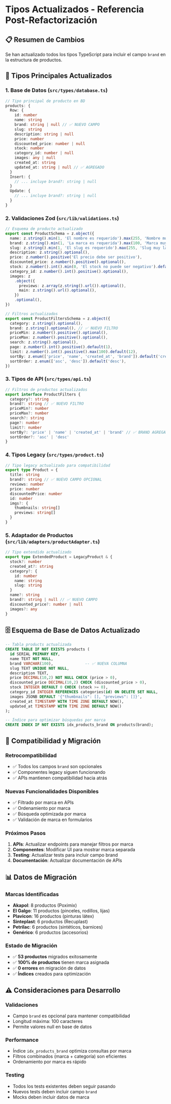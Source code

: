 # Tipos Actualizados - Referencia Post-Refactorización

## 📋 Resumen de Cambios

Se han actualizado todos los tipos TypeScript para incluir el campo `brand` en la estructura de productos.

## 🔧 Tipos Principales Actualizados

### 1. Base de Datos (`src/types/database.ts`)

```typescript
// Tipo principal de producto en BD
products: {
  Row: {
    id: number
    name: string
    brand: string | null // ✅ NUEVO CAMPO
    slug: string
    description: string | null
    price: number
    discounted_price: number | null
    stock: number
    category_id: number | null
    images: any | null
    created_at: string
    updated_at: string | null // ✅ AGREGADO
  }
  Insert: {
    // ... incluye brand?: string | null
  }
  Update: {
    // ... incluye brand?: string | null
  }
}
```

### 2. Validaciones Zod (`src/lib/validations.ts`)

```typescript
// Esquema de producto actualizado
export const ProductSchema = z.object({
  name: z.string().min(1, 'El nombre es requerido').max(255, 'Nombre muy largo'),
  brand: z.string().min(1, 'La marca es requerida').max(100, 'Marca muy larga').optional(), // ✅ NUEVO
  slug: z.string().min(1, 'El slug es requerido').max(255, 'Slug muy largo'),
  description: z.string().optional(),
  price: z.number().positive('El precio debe ser positivo'),
  discounted_price: z.number().positive().optional(),
  stock: z.number().int().min(0, 'El stock no puede ser negativo').default(0),
  category_id: z.number().int().positive().optional(),
  images: z
    .object({
      previews: z.array(z.string().url()).optional(),
      main: z.string().url().optional(),
    })
    .optional(),
})

// Filtros actualizados
export const ProductFiltersSchema = z.object({
  category: z.string().optional(),
  brand: z.string().optional(), // ✅ NUEVO FILTRO
  priceMin: z.number().positive().optional(),
  priceMax: z.number().positive().optional(),
  search: z.string().optional(),
  page: z.number().int().positive().default(1),
  limit: z.number().int().positive().max(100).default(12),
  sortBy: z.enum(['price', 'name', 'created_at', 'brand']).default('created_at'), // ✅ BRAND AGREGADO
  sortOrder: z.enum(['asc', 'desc']).default('desc'),
})
```

### 3. Tipos de API (`src/types/api.ts`)

```typescript
// Filtros de productos actualizados
export interface ProductFilters {
  category?: string
  brand?: string // ✅ NUEVO FILTRO
  priceMin?: number
  priceMax?: number
  search?: string
  page?: number
  limit?: number
  sortBy?: 'price' | 'name' | 'created_at' | 'brand' // ✅ BRAND AGREGADO
  sortOrder?: 'asc' | 'desc'
}
```

### 4. Tipos Legacy (`src/types/product.ts`)

```typescript
// Tipo legacy actualizado para compatibilidad
export type Product = {
  title: string
  brand?: string // ✅ NUEVO CAMPO OPCIONAL
  reviews: number
  price: number
  discountedPrice: number
  id: number
  imgs?: {
    thumbnails: string[]
    previews: string[]
  }
}
```

### 5. Adaptador de Productos (`src/lib/adapters/productAdapter.ts`)

```typescript
// Tipo extendido actualizado
export type ExtendedProduct = LegacyProduct & {
  stock?: number
  created_at?: string
  category?: {
    id: number
    name: string
    slug: string
  }
  name?: string
  brand?: string | null // ✅ NUEVO CAMPO
  discounted_price?: number | null
  images?: any
}
```

## 🗄️ Esquema de Base de Datos Actualizado

```sql
-- Tabla products actualizada
CREATE TABLE IF NOT EXISTS products (
  id SERIAL PRIMARY KEY,
  name TEXT NOT NULL,
  brand VARCHAR(100),              -- ✅ NUEVA COLUMNA
  slug TEXT UNIQUE NOT NULL,
  description TEXT,
  price DECIMAL(10,2) NOT NULL CHECK (price > 0),
  discounted_price DECIMAL(10,2) CHECK (discounted_price > 0),
  stock INTEGER DEFAULT 0 CHECK (stock >= 0),
  category_id INTEGER REFERENCES categories(id) ON DELETE SET NULL,
  images JSONB DEFAULT '{"thumbnails": [], "previews": []}',
  created_at TIMESTAMP WITH TIME ZONE DEFAULT NOW(),
  updated_at TIMESTAMP WITH TIME ZONE DEFAULT NOW()
);

-- Índice para optimizar búsquedas por marca
CREATE INDEX IF NOT EXISTS idx_products_brand ON products(brand);
```

## 🔄 Compatibilidad y Migración

### Retrocompatibilidad

- ✅ Todos los campos `brand` son opcionales
- ✅ Componentes legacy siguen funcionando
- ✅ APIs mantienen compatibilidad hacia atrás

### Nuevas Funcionalidades Disponibles

- ✅ Filtrado por marca en APIs
- ✅ Ordenamiento por marca
- ✅ Búsqueda optimizada por marca
- ✅ Validación de marca en formularios

### Próximos Pasos

1. **APIs**: Actualizar endpoints para manejar filtros por marca
2. **Componentes**: Modificar UI para mostrar marca separada
3. **Testing**: Actualizar tests para incluir campo brand
4. **Documentación**: Actualizar documentación de APIs

## 📊 Datos de Migración

### Marcas Identificadas

- **Akapol**: 8 productos (Poximix)
- **El Galgo**: 11 productos (pinceles, rodillos, lijas)
- **Plavicon**: 16 productos (pinturas látex)
- **Sinteplast**: 6 productos (Recuplast)
- **Petrilac**: 6 productos (sintéticos, barnices)
- **Genérico**: 6 productos (accesorios)

### Estado de Migración

- ✅ **53 productos** migrados exitosamente
- ✅ **100% de productos** tienen marca asignada
- ✅ **0 errores** en migración de datos
- ✅ **Índices** creados para optimización

## ⚠️ Consideraciones para Desarrollo

### Validaciones

- Campo `brand` es opcional para mantener compatibilidad
- Longitud máxima: 100 caracteres
- Permite valores null en base de datos

### Performance

- Índice `idx_products_brand` optimiza consultas por marca
- Filtros combinados (marca + categoría) son eficientes
- Ordenamiento por marca es rápido

### Testing

- Todos los tests existentes deben seguir pasando
- Nuevos tests deben incluir campo `brand`
- Mocks deben incluir datos de marca
